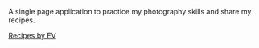 A single page application to practice my photography skills and share my recipes.

[Recipes by EV](http://recipes.iacut.one/)

